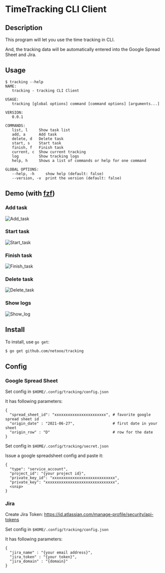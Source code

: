 # TimeTracking CLI Client
## Description
This program will let you use the time tracking in CLI.

And, the tracking data will be automatically entered into the Google Spread Sheet and Jira.

## Usage
```
$ tracking --help
NAME:
   tracking - tracking CLI Client

USAGE:
   tracking [global options] command [command options] [arguments...]

VERSION:
   0.0.1

COMMANDS:
   list, l     Show task list
   add, a      Add task
   delete, d   Delete task
   start, s    Start task
   finish, f   Finish task
   current, c  Show current tracking
   log         Show tracking logs
   help, h     Shows a list of commands or help for one command

GLOBAL OPTIONS:
   --help, -h     show help (default: false)
   --version, -v  print the version (default: false)
```

## Demo (with [fzf](https://github.com/junegunn/fzf))
### Add task
![Add_task](https://user-images.githubusercontent.com/46105888/138991428-e272d358-a340-46de-8692-19884e2ed80e.gif)

### Start task
![Start_task](https://user-images.githubusercontent.com/46105888/138991566-5950085a-05af-4639-bfba-0051c5e99ec4.gif)

### Finish task
![Finish_task](https://user-images.githubusercontent.com/46105888/138991571-b54c8900-c94a-42a0-8e72-ed2055f7637f.gif)

### Delete task
![Delete_task](https://user-images.githubusercontent.com/46105888/143774752-17b89b01-ede4-4e5e-93af-ba00bc237e01.gif)

### Show logs
![Show_log](https://user-images.githubusercontent.com/46105888/140651511-1dfab850-f0a5-4df5-9d8a-6d94841e12c7.gif)

## Install
To install, use `go get`:

```bash
$ go get github.com/netooo/tracking
```

## Config
### Google Spread Sheet
Set config in `$HOME/.config/tracking/config.json`

It has following parameters:
```
{
  "spread_sheet_id": "xxxxxxxxxxxxxxxxxxxxxxx", # favorite google spread sheet id
  "origin_date" : "2021-06-27",                 # first date in your sheet
  "origin_row" : "D"                            # row for the date
}
```

Set config in `$HOME/.config/tracking/secret.json` 

Issue a google spreadsheet config and paste it:
```
{
  "type": "service_account",
  "project_id": "{your project id}",
  "private_key_id": "xxxxxxxxxxxxxxxxxxxxxxxxxxxx",
  "private_key": "xxxxxxxxxxxxxxxxxxxxxxxxxxxxxxx",
  <snip> 
}
```

### Jira
Create Jira Token:
https://id.atlassian.com/manage-profile/security/api-tokens

Set config in `$HOME/.config/tracking/config.json`

It has following parameters:
```
{
  "jira_name" : "{your email address}",
  "jira_token" : "{your token}",
  "jira_domain" : "{domain}" 
}
```